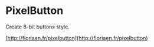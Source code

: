 # PixelButton

Create 8-bit buttons style.

[http://floriaen.fr/pixelbutton](http://floriaen.fr/pixelbutton)